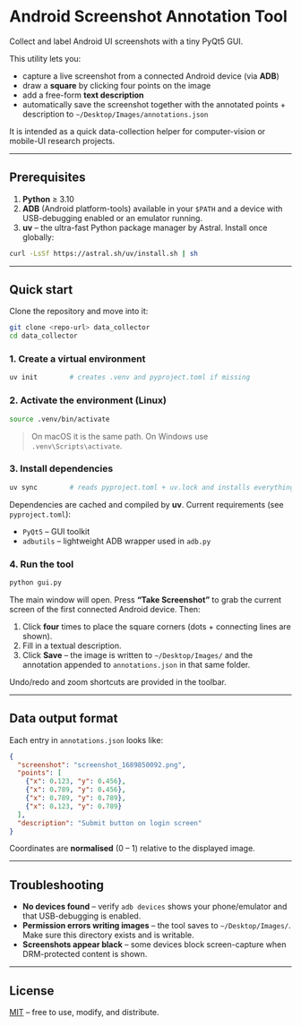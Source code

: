 # Android Screenshot Annotation Tool

Collect and label Android UI screenshots with a tiny PyQt5 GUI.

This utility lets you:

* capture a live screenshot from a connected Android device (via **ADB**)  
* draw a **square** by clicking four points on the image  
* add a free-form **text description**  
* automatically save the screenshot together with the annotated points + description to `~/Desktop/Images/annotations.json`

It is intended as a quick data-collection helper for computer-vision or mobile-UI research projects.

---

## Prerequisites

1. **Python** ≥ 3.10 
2. **ADB** (Android platform-tools) available in your `$PATH` and a device with USB-debugging enabled or an emulator running.  
3. **uv** – the ultra-fast Python package manager by Astral. Install once globally:

```bash
curl -LsSf https://astral.sh/uv/install.sh | sh
```

---

## Quick start

Clone the repository and move into it:

```bash
git clone <repo-url> data_collector
cd data_collector
```

### 1. Create a virtual environment

```bash
uv init        # creates .venv and pyproject.toml if missing
```

### 2. Activate the environment (Linux)

```bash
source .venv/bin/activate
```

> On macOS it is the same path. On Windows use `.venv\Scripts\activate`.

### 3. Install dependencies

```bash
uv sync        # reads pyproject.toml + uv.lock and installs everything
```

Dependencies are cached and compiled by **uv**. Current requirements (see `pyproject.toml`):

* `PyQt5` – GUI toolkit
* `adbutils` – lightweight ADB wrapper used in `adb.py`

### 4. Run the tool

```bash
python gui.py
```

The main window will open. Press **“Take Screenshot”** to grab the current screen of the first connected Android device. Then:

1. Click **four** times to place the square corners (dots + connecting lines are shown).
2. Fill in a textual description.
3. Click **Save** – the image is written to `~/Desktop/Images/` and the annotation appended to `annotations.json` in that same folder.

Undo/redo and zoom shortcuts are provided in the toolbar.

---

## Data output format

Each entry in `annotations.json` looks like:

```json
{
  "screenshot": "screenshot_1689850092.png",
  "points": [
    {"x": 0.123, "y": 0.456},
    {"x": 0.789, "y": 0.456},
    {"x": 0.789, "y": 0.789},
    {"x": 0.123, "y": 0.789}
  ],
  "description": "Submit button on login screen"
}
```

Coordinates are **normalised** (0 – 1) relative to the displayed image.

---

## Troubleshooting

* **No devices found** – verify `adb devices` shows your phone/emulator and that USB-debugging is enabled.
* **Permission errors writing images** – the tool saves to `~/Desktop/Images/`. Make sure this directory exists and is writable.
* **Screenshots appear black** – some devices block screen-capture when DRM-protected content is shown.

---

## License

[MIT](LICENSE) – free to use, modify, and distribute.

